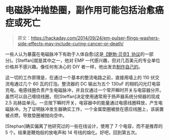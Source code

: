 # 电磁脉冲抛垫圈，副作用可能包括治愈癌症或死亡

> 原文：<https://hackaday.com/2014/09/24/em-pulser-flings-washers-side-effects-may-include-curing-cancer-or-death/>

一些人认为暴露在电磁脉冲下有助于人体自愈(这是[【鲍勃·贝克】协议](http://www.bobbeck.com/)的一部分)。[Steffan]就是其中之一，他对 EMP 一代感兴趣，但对几百美元的专业单位价格并不感兴趣。像任何有决心的 DIY 者一样，他出发去[制作自己的](http://www.twotowers.com/beck/beck_emp.html)。

这一切的工作原理是，在通过一个基本的整流电路之前，直接用墙上的 110 伏交流电通过几个 60 瓦的灯泡。整流器的 DC 输出为五个 130uF 的相机闪光灯电容充电。电感线圈负责产生电磁脉冲，并且仅通过一个常开瞬时开关与电容器分开。虽然可以自己缠绕线圈，但[Steffan]决定使用通常用于扬声器系统分频器的现成 2.5 兆赫兹单元。一旦按下瞬时开关，电容器中的能量通过电感线圈释放，产生电磁脉冲。为了证明脉冲发生器确实工作，一个金属垫圈被放在感应线圈上，该装置被点燃，导致垫圈被抛向空中。

[Stephan]确实偏离了他研究过的一些在线设计，使用了 7 个电容，而不是推荐的 5 个。结果是鞭炮般的放电声和 14 号线的熔化。好吧，回到第五次。
